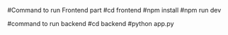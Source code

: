 #Command to run Frontend part
#cd frontend
#npm install
#npm run dev

#command to run backend
#cd backend
#python app.py
